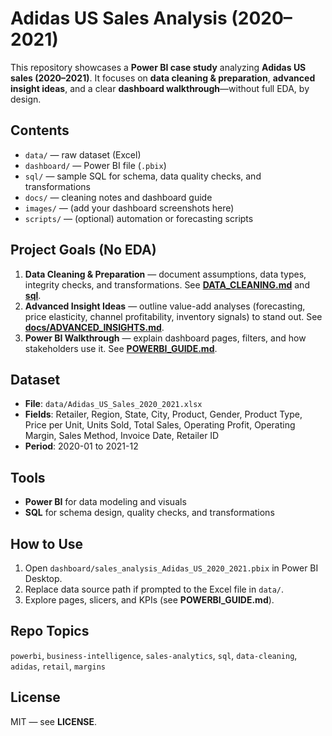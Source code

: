 # Adidas US Sales Analysis (2020–2021)

This repository showcases a **Power BI case study** analyzing **Adidas US sales (2020–2021)**. It focuses on **data cleaning & preparation**, **advanced insight ideas**, and a clear **dashboard walkthrough**—without full EDA, by design.

## Contents
- `data/` — raw dataset (Excel)
- `dashboard/` — Power BI file (`.pbix`)
- `sql/` — sample SQL for schema, data quality checks, and transformations
- `docs/` — cleaning notes and dashboard guide
- `images/` — (add your dashboard screenshots here)
- `scripts/` — (optional) automation or forecasting scripts

## Project Goals (No EDA)
1) **Data Cleaning & Preparation** — document assumptions, data types, integrity checks, and transformations. See **[DATA_CLEANING.md](DATA_CLEANING.md)** and **[sql](03_transformations.sql)**.
2) **Advanced Insight Ideas** — outline value-add analyses (forecasting, price elasticity, channel profitability, inventory signals) to stand out. See **[docs/ADVANCED_INSIGHTS.md](docs/ADVANCED_INSIGHTS.md)**.
3) **Power BI Walkthrough** — explain dashboard pages, filters, and how stakeholders use it. See **[POWERBI_GUIDE.md](POWERBI_GUIDE.md)**.

## Dataset
- **File**: `data/Adidas_US_Sales_2020_2021.xlsx`
- **Fields**: Retailer, Region, State, City, Product, Gender, Product Type, Price per Unit, Units Sold, Total Sales, Operating Profit, Operating Margin, Sales Method, Invoice Date, Retailer ID
- **Period**: 2020-01 to 2021-12

## Tools
- **Power BI** for data modeling and visuals
- **SQL** for schema design, quality checks, and transformations

## How to Use
1. Open `dashboard/sales_analysis_Adidas_US_2020_2021.pbix` in Power BI Desktop.
2. Replace data source path if prompted to the Excel file in `data/`.
3. Explore pages, slicers, and KPIs (see **POWERBI_GUIDE.md**).

## Repo Topics
`powerbi`, `business-intelligence`, `sales-analytics`, `sql`, `data-cleaning`, `adidas`, `retail`, `margins`

## License
MIT — see **LICENSE**.
